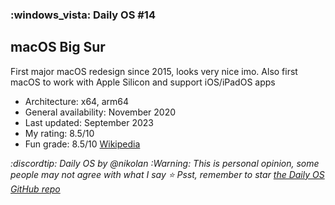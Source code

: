 ### :windows_vista: Daily OS #14
## macOS Big Sur
First major macOS redesign since 2015, looks very nice imo. Also first macOS to work with Apple Silicon and support iOS/iPadOS apps
- Architecture: x64, arm64
- General availability: November 2020
- Last updated: September 2023
- My rating: 8.5/10
- Fun grade: 8.5/10
[Wikipedia](<https://en.m.wikipedia.org/wiki/MacOS_Big_Sur>)

*:discordtip: Daily OS by @nikolan*
*:Warning: This is personal opinion, some people may not agree with what I say*
*⭐️ Psst, remember to star [the Daily OS GitHub repo](<https://github.com/nikolan123/daily-os>)*
